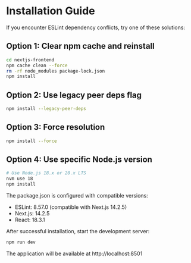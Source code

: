 # Installation Guide

If you encounter ESLint dependency conflicts, try one of these solutions:

## Option 1: Clear npm cache and reinstall
```bash
cd nextjs-frontend
npm cache clean --force
rm -rf node_modules package-lock.json
npm install
```

## Option 2: Use legacy peer deps flag
```bash
npm install --legacy-peer-deps
```

## Option 3: Force resolution
```bash
npm install --force
```

## Option 4: Use specific Node.js version
```bash
# Use Node.js 18.x or 20.x LTS
nvm use 18
npm install
```

The package.json is configured with compatible versions:
- ESLint: 8.57.0 (compatible with Next.js 14.2.5)
- Next.js: 14.2.5
- React: 18.3.1

After successful installation, start the development server:
```bash
npm run dev
```

The application will be available at http://localhost:8501
